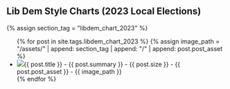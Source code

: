 ## Lib Dem Style Charts (2023 Local Elections)

{% assign section_tag = "libdem_chart_2023" %}

<ul>
  {% for post in site.tags.libdem_chart_2023 %}
  {% assign image_path = "/assets/" | append: section_tag | append: "/" | append: post.post_asset %}
    <li><img style="max-width: 256px" src="{{ image_path }}">{{ post.title }} - {{ post.summary }} - {{ post.size }} - {{ post.post_asset }} - {{ image_path }}</li>
  {% endfor %}
</ul>